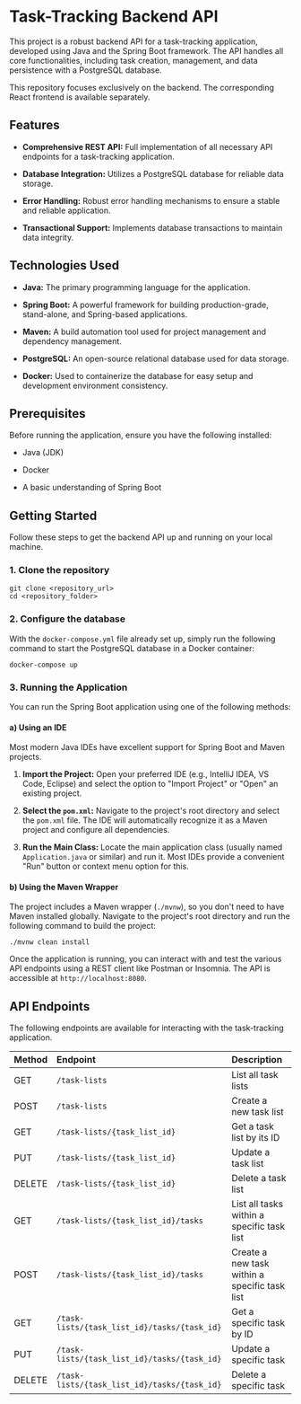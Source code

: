 # Task-Tracking Backend API

This project is a robust backend API for a task-tracking application, developed using Java and the Spring Boot framework. The API handles all core functionalities, including task creation, management, and data persistence with a PostgreSQL database.

This repository focuses exclusively on the backend. The corresponding React frontend is available separately.

## Features

* **Comprehensive REST API:** Full implementation of all necessary API endpoints for a task-tracking application.

* **Database Integration:** Utilizes a PostgreSQL database for reliable data storage.

* **Error Handling:** Robust error handling mechanisms to ensure a stable and reliable application.

* **Transactional Support:** Implements database transactions to maintain data integrity.

## Technologies Used

* **Java:** The primary programming language for the application.

* **Spring Boot:** A powerful framework for building production-grade, stand-alone, and Spring-based applications.

* **Maven:** A build automation tool used for project management and dependency management.

* **PostgreSQL:** An open-source relational database used for data storage.

* **Docker:** Used to containerize the database for easy setup and development environment consistency.

## Prerequisites

Before running the application, ensure you have the following installed:

* Java (JDK)

* Docker

* A basic understanding of Spring Boot

## Getting Started

Follow these steps to get the backend API up and running on your local machine.

### 1. Clone the repository
```
git clone <repository_url>
cd <repository_folder>
```
### 2. Configure the database

With the `docker-compose.yml` file already set up, simply run the following command to start the PostgreSQL database in a Docker container:
```
docker-compose up
```
### 3. Running the Application

You can run the Spring Boot application using one of the following methods:

#### a) Using an IDE

Most modern Java IDEs have excellent support for Spring Boot and Maven projects.

1. **Import the Project:** Open your preferred IDE (e.g., IntelliJ IDEA, VS Code, Eclipse) and select the option to "Import Project" or "Open" an existing project.

2. **Select the `pom.xml`:** Navigate to the project's root directory and select the `pom.xml` file. The IDE will automatically recognize it as a Maven project and configure all dependencies.

3. **Run the Main Class:** Locate the main application class (usually named `Application.java` or similar) and run it. Most IDEs provide a convenient "Run" button or context menu option for this.

#### b) Using the Maven Wrapper

The project includes a Maven wrapper (`./mvnw`), so you don't need to have Maven installed globally. Navigate to the project's root directory and run the following command to build the project:
```
./mvnw clean install
```
Once the application is running, you can interact with and test the various API endpoints using a REST client like Postman or Insomnia. The API is accessible at `http://localhost:8080`.

## API Endpoints

The following endpoints are available for interacting with the task-tracking application.

| Method | Endpoint | Description |
| :--- | :--- | :--- |
| GET | `/task-lists` | List all task lists |
| POST | `/task-lists` | Create a new task list |
| GET | `/task-lists/{task_list_id}` | Get a task list by its ID |
| PUT | `/task-lists/{task_list_id}` | Update a task list |
| DELETE | `/task-lists/{task_list_id}` | Delete a task list |
| GET | `/task-lists/{task_list_id}/tasks` | List all tasks within a specific task list |
| POST | `/task-lists/{task_list_id}/tasks` | Create a new task within a specific task list |
| GET | `/task-lists/{task_list_id}/tasks/{task_id}` | Get a specific task by ID |
| PUT | `/task-lists/{task_list_id}/tasks/{task_id}` | Update a specific task |
| DELETE | `/task-lists/{task_list_id}/tasks/{task_id}` | Delete a specific task |
